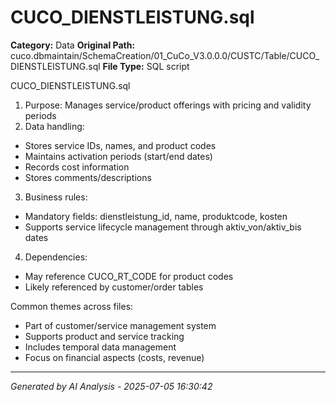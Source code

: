 # CUCO_DIENSTLEISTUNG.sql

**Category:** Data
**Original Path:** cuco.dbmaintain/SchemaCreation/01_CuCo_V3.0.0.0/CUSTC/Table/CUCO_DIENSTLEISTUNG.sql
**File Type:** SQL script

CUCO_DIENSTLEISTUNG.sql
1. Purpose: Manages service/product offerings with pricing and validity periods
2. Data handling:
- Stores service IDs, names, and product codes
- Maintains activation periods (start/end dates)
- Records cost information
- Stores comments/descriptions
3. Business rules:
- Mandatory fields: dienstleistung_id, name, produktcode, kosten
- Supports service lifecycle management through aktiv_von/aktiv_bis dates
4. Dependencies:
- May reference CUCO_RT_CODE for product codes
- Likely referenced by customer/order tables

Common themes across files:
- Part of customer/service management system
- Supports product and service tracking
- Includes temporal data management
- Focus on financial aspects (costs, revenue)

---
*Generated by AI Analysis - 2025-07-05 16:30:42*
